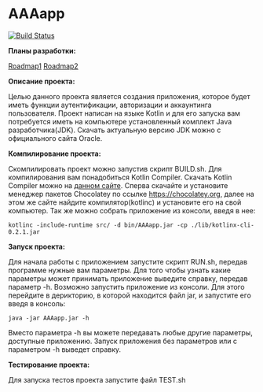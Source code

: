 # AAAapp

[![Build Status](https://travis-ci.org/ArtBekk/AAAapp.svg?branch=master)](https://travis-ci.org/ArtBekk/AAAapp)


**Планы разработки:**

[Roadmap1](https://github.com/ArtBekk/AAAapp/blob/master/ROADMAP1.md)
[Roadmap2](https://github.com/ArtBekk/AAAapp/blob/master/ROADMAP2.md)


**Описание проекта:**

Целью данного проекта является создания приложения, которое будет иметь функции аутентификации, авторизации и аккаунтинга пользователя. Проект написан на языке Kotlin и для его запуска вам потребуется иметь на компьютере установленный комплект Java разработчика(JDK). Скачать актуальную версию JDK можно с официального сайта Oracle.


**Компилирование проекта:**

Cкомпилировать проект можно запустив скрипт BUILD.sh. Для компилирования вам понадобиться Kotlin Compiler.
Скачать Kotlin Compiler можно на [данном сайте](https://chocolatey.org/packages/kotlinc). Сперва скачайте и установите менеджер пакетов Chocolatey по ссылке https://chocolatey.org, далее на этом же сайте найдите компилятор(kotlinc) и установите его на свой компьютер.
Так же можно собрать приложение из консоли, введя в нее:

    kotlinc -include-runtime src/ -d bin/AAAapp.jar -cp ./lib/kotlinx-cli-0.2.1.jar

**Запуск проекта:**

Для начала работы с приложением запустите скрипт RUN.sh, передав программе нужные вам параметры. Для того чтобы узнать какие параметры может принимать приложение выведите справку, передав параметр -h.
Возможно запустить приложение из консоли. Для этого перейдите в дерикторию, в которой находится файл jar, и запустите его введя в консоль:

    java -jar AAAapp.jar -h

Вместо параметра -h вы можете передавать любые другие параметры, доступные приложению. Запуск приложения без параметров или с параметром -h выведет справку.

**Тестирование проекта:**

Для запуска теcтов проекта запустите файл TEST.sh

